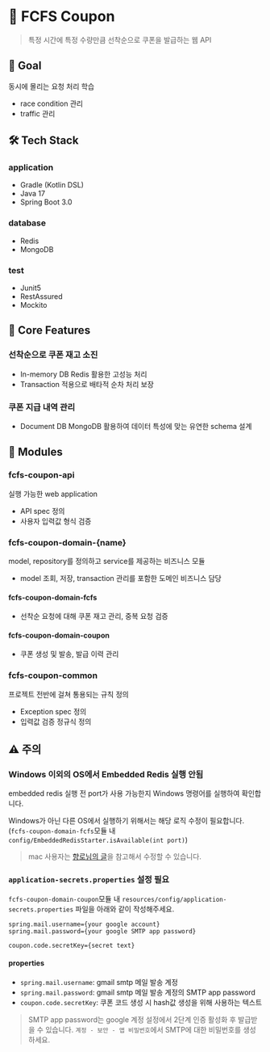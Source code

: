 # 🎫 FCFS Coupon

> 특정 시간에 특정 수량만큼 선착순으로 쿠폰을 발급하는 웹 API

## 🎯 Goal
동시에 몰리는 요청 처리 학습
- race condition 관리
- traffic 관리

## 🛠️ Tech Stack
### application
- Gradle (Kotlin DSL)
- Java 17
- Spring Boot 3.0

### database
- Redis
- MongoDB

### test
- Junit5
- RestAssured
- Mockito

## 🚀 Core Features

### 선착순으로 쿠폰 재고 소진
- In-memory DB Redis 활용한 고성능 처리
- Transaction 적용으로 배타적 순차 처리 보장

### 쿠폰 지급 내역 관리
- Document DB MongoDB 활용하여 데이터 특성에 맞는 유연한 schema 설계

## 🧱 Modules

### fcfs-coupon-api
실행 가능한 web application
- API spec 정의
- 사용자 입력값 형식 검증

### fcfs-coupon-domain-{name}
model, repository를 정의하고 service를 제공하는 비즈니스 모듈
- model 조회, 저장, transaction 관리를 포함한 도메인 비즈니스 담당

#### fcfs-coupon-domain-fcfs
- 선착순 요청에 대해 쿠폰 재고 관리, 중복 요청 검증

#### fcfs-coupon-domain-coupon
- 쿠폰 생성 및 발송, 발급 이력 관리

### fcfs-coupon-common
프로젝트 전반에 걸쳐 통용되는 규칙 정의
- Exception spec 정의
- 입력값 검증 정규식 정의

## ⚠️ 주의

### Windows 이외의 OS에서 Embedded Redis 실행 안됨
embedded redis 실행 전 port가 사용 가능한지 Windows 명령어를 실행하여 확인합니다.
 
Windows가 아닌 다른 OS에서 실행하기 위해서는 해당 로직 수정이 필요합니다.
(`fcfs-coupon-domain-fcfs`모듈 내 `config/EmbeddedRedisStarter.isAvailable(int port)`)

> mac 사용자는 [향로님의 글](https://jojoldu.tistory.com/297)을 참고해서 수정할 수 있습니다.

### `application-secrets.properties` 설정 필요

`fcfs-coupon-domain-coupon`모듈 내 `resources/config/application-secrets.properties` 파일을 아래와 같이 작성해주세요.

```properties
spring.mail.username={your google account}
spring.mail.password={your google SMTP app password}

coupon.code.secretKey={secret text}
```

#### properties
- `spring.mail.username`: gmail smtp 메일 발송 계정
- `spring.mail.password`: gmail smtp 메일 발송 계정의 SMTP app password
- `coupon.code.secretKey`: 쿠폰 코드 생성 시 hash값 생성을 위해 사용하는 텍스트

> SMTP app password는 google 계정 설정에서 2단계 인증 활성화 후 발급받을 수 있습니다.
> `계정 - 보안 - 앱 비밀번호`에서 SMTP에 대한 비밀번호를 생성하세요.
